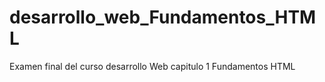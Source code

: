 # desarrollo_web_Fundamentos_HTML
Examen final del curso desarrollo Web capitulo 1 Fundamentos HTML

